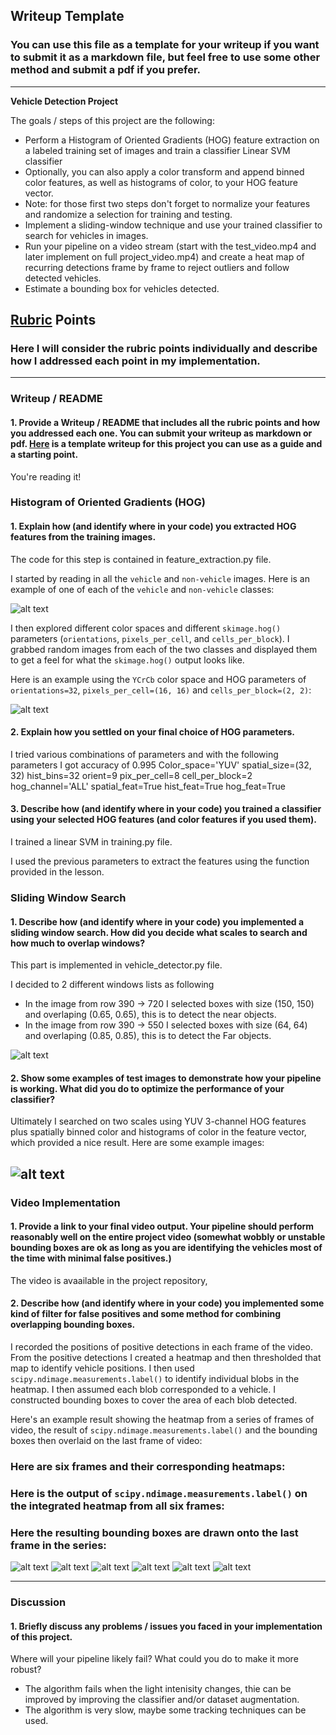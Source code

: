 ## Writeup Template
### You can use this file as a template for your writeup if you want to submit it as a markdown file, but feel free to use some other method and submit a pdf if you prefer.

---

**Vehicle Detection Project**

The goals / steps of this project are the following:

* Perform a Histogram of Oriented Gradients (HOG) feature extraction on a labeled training set of images and train a classifier Linear SVM classifier
* Optionally, you can also apply a color transform and append binned color features, as well as histograms of color, to your HOG feature vector. 
* Note: for those first two steps don't forget to normalize your features and randomize a selection for training and testing.
* Implement a sliding-window technique and use your trained classifier to search for vehicles in images.
* Run your pipeline on a video stream (start with the test_video.mp4 and later implement on full project_video.mp4) and create a heat map of recurring detections frame by frame to reject outliers and follow detected vehicles.
* Estimate a bounding box for vehicles detected.

[//]: # (Image References)
[image1]: ./writeup_files/car_notcar.png
[image2]: ./writeup_files/car_notcar_HOG.png
[image3]: ./writeup_files/all_windows.png
[image4]: ./writeup_files/Final_windows.png
[image5]: ./writeup_files/frame_1.png
[image6]: ./writeup_files/frame_2.png
[image7]: ./writeup_files/frame_3.png
[image8]: ./writeup_files/frame_4.png
[image9]: ./writeup_files/frame_5.png
[image10]: ./writeup_files/frame_6.png


## [Rubric](https://review.udacity.com/#!/rubrics/513/view) Points
### Here I will consider the rubric points individually and describe how I addressed each point in my implementation.  

---
### Writeup / README

#### 1. Provide a Writeup / README that includes all the rubric points and how you addressed each one.  You can submit your writeup as markdown or pdf.  [Here](https://github.com/udacity/CarND-Vehicle-Detection/blob/master/writeup_template.md) is a template writeup for this project you can use as a guide and a starting point.  

You're reading it!

### Histogram of Oriented Gradients (HOG)

#### 1. Explain how (and identify where in your code) you extracted HOG features from the training images.

The code for this step is contained in feature_extraction.py file.


I started by reading in all the `vehicle` and `non-vehicle` images.  Here is an example of one of each of the `vehicle` and `non-vehicle` classes:

![alt text][image1]

I then explored different color spaces and different `skimage.hog()` parameters (`orientations`, `pixels_per_cell`, and `cells_per_block`).  I grabbed random images from each of the two classes and displayed them to get a feel for what the `skimage.hog()` output looks like.

Here is an example using the `YCrCb` color space and HOG parameters of `orientations=32`, `pixels_per_cell=(16, 16)` and `cells_per_block=(2, 2)`:


![alt text][image2]

#### 2. Explain how you settled on your final choice of HOG parameters.

I tried various combinations of parameters and with the following parameters I got accuracy of 0.995
Color_space='YUV' 
spatial_size=(32, 32)
hist_bins=32 
orient=9 
pix_per_cell=8
cell_per_block=2
hog_channel='ALL'
spatial_feat=True
hist_feat=True
hog_feat=True

#### 3. Describe how (and identify where in your code) you trained a classifier using your selected HOG features (and color features if you used them).

I trained a linear SVM in training.py file.

I used the previous parameters to extract the features using the function provided in the lesson. 


### Sliding Window Search

#### 1. Describe how (and identify where in your code) you implemented a sliding window search.  How did you decide what scales to search and how much to overlap windows?

This part is implemented in vehicle_detector.py file.

I decided to 2 different windows lists as following 
* In the image from row 390 -> 720 I selected boxes with size (150, 150) and overlaping (0.65, 0.65), this is to detect the near objects.
* In the image from row 390 -> 550 I selected boxes with size (64, 64) and overlaping (0.85, 0.85), this is to detect the Far objects. 


![alt text][image3]

#### 2. Show some examples of test images to demonstrate how your pipeline is working.  What did you do to optimize the performance of your classifier?

Ultimately I searched on two scales using YUV 3-channel HOG features plus spatially binned color and histograms of color in the feature vector, which provided a nice result.  Here are some example images:

![alt text][image4]
---

### Video Implementation

#### 1. Provide a link to your final video output.  Your pipeline should perform reasonably well on the entire project video (somewhat wobbly or unstable bounding boxes are ok as long as you are identifying the vehicles most of the time with minimal false positives.)
The video is avaailable in the project repository,


#### 2. Describe how (and identify where in your code) you implemented some kind of filter for false positives and some method for combining overlapping bounding boxes.

I recorded the positions of positive detections in each frame of the video.  From the positive detections I created a heatmap and then thresholded that map to identify vehicle positions.  I then used `scipy.ndimage.measurements.label()` to identify individual blobs in the heatmap.  I then assumed each blob corresponded to a vehicle.  I constructed bounding boxes to cover the area of each blob detected.  

Here's an example result showing the heatmap from a series of frames of video, the result of `scipy.ndimage.measurements.label()` and the bounding boxes then overlaid on the last frame of video:

### Here are six frames and their corresponding heatmaps:


### Here is the output of `scipy.ndimage.measurements.label()` on the integrated heatmap from all six frames:

### Here the resulting bounding boxes are drawn onto the last frame in the series:
![alt text][image5]
![alt text][image6]
![alt text][image7]
![alt text][image8]
![alt text][image9]
![alt text][image10]



---

### Discussion

#### 1. Briefly discuss any problems / issues you faced in your implementation of this project.  
Where will your pipeline likely fail?  What could you do to make it more robust?

* The algorithm fails when the light intenisity changes, thie can be improved by improving the classifier and/or dataset augmentation.
* The algorithm is very slow, maybe some tracking techniques can be used.

